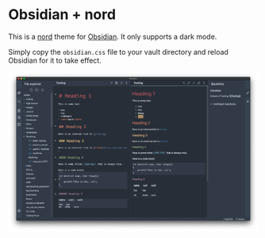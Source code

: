 
# Obsidian + nord

This is a [nord](https://github.com/arcticicestudio/nord) theme for
[Obsidian](https://obsidian.md). It only supports a dark mode.

Simply copy the `obsidian.css` file to your vault directory and reload
Obsidian for it to take effect.

![](screen.png)

